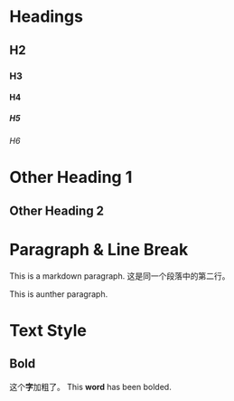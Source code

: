 # Headings
## H2
### H3
#### H4
##### H5
###### H6

Other Heading 1
===============

Other Heading 2
---------------

# Paragraph & Line Break
This is a markdown paragraph.
这是同一个段落中的第二行。

This is aunther paragraph.

# Text Style
## Bold
这个**字**加粗了。
This **word** has been bolded.

